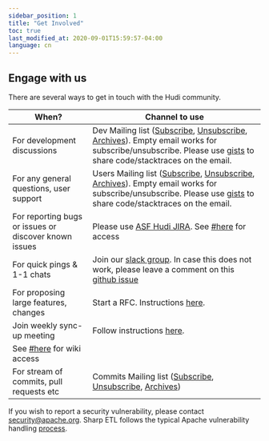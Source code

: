 ```yaml
---
sidebar_position: 1
title: "Get Involved"
toc: true
last_modified_at: 2020-09-01T15:59:57-04:00
language: cn
---
```


## Engage with us

There are several ways to get in touch with the Hudi community.

| When? | Channel to use |
|-------|--------|
| For development discussions | Dev Mailing list ([Subscribe](mailto:dev-subscribe@hudi.apache.org), [Unsubscribe](mailto:dev-unsubscribe@hudi.apache.org), [Archives](https://lists.apache.org/list?dev@hudi.apache.org)). Empty email works for subscribe/unsubscribe. Please use [gists](https://gist.github.com) to share code/stacktraces on the email. |
| For any general questions, user support | Users Mailing list ([Subscribe](mailto:users-subscribe@hudi.apache.org), [Unsubscribe](mailto:users-unsubscribe@hudi.apache.org), [Archives](https://lists.apache.org/list?users@hudi.apache.org)). Empty email works for subscribe/unsubscribe. Please use [gists](https://gist.github.com) to share code/stacktraces on the email. |
| For reporting bugs or issues or discover known issues | Please use [ASF Hudi JIRA](https://issues.apache.org/jira/projects/HUDI/summary). See [#here](#accounts) for access |
| For quick pings & 1-1 chats | Join our [slack group](https://join.slack.com/t/apache-hudi/shared_invite/enQtODYyNDAxNzc5MTg2LTE5OTBlYmVhYjM0N2ZhOTJjOWM4YzBmMWU2MjZjMGE4NDc5ZDFiOGQ2N2VkYTVkNzU3ZDQ4OTI1NmFmYWQ0NzE). In case this does not work, please leave a comment on this [github issue](https://github.com/SharpData/SharpETL/issues/143) |
| For proposing large features, changes | Start a RFC. Instructions [here](https://cwiki.apache.org/confluence/display/HUDI/RFC+Process).
| Join weekly sync-up meeting | Follow instructions [here](https://cwiki.apache.org/confluence/display/HUDI/Apache+Hudi+Community+Weekly+Sync). |
 See [#here](#accounts) for wiki access |
| For stream of commits, pull requests etc | Commits Mailing list ([Subscribe](mailto:commits-subscribe@hudi.apache.org), [Unsubscribe](mailto:commits-unsubscribe@hudi.apache.org), [Archives](https://lists.apache.org/list?commits@hudi.apache.org)) |

If you wish to report a security vulnerability, please contact [security@apache.org](mailto:security@apache.org).
Sharp ETL follows the typical Apache vulnerability handling [process](https://apache.org/security/committers#vulnerability-handling).
